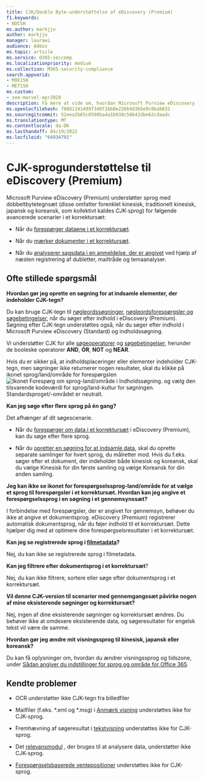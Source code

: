 ```yaml
---
title: CJK/Double Byte-understøttelse af eDiscovery (Premium)
f1.keywords:
- NOCSH
ms.author: markjjo
author: markjjo
manager: laurawi
audience: Admin
ms.topic: article
ms.service: O365-seccomp
ms.localizationpriority: medium
ms.collection: M365-security-compliance
search.appverid:
- MOE150
- MET150
ms.custom:
- seo-marvel-apr2020
description: Få mere at vide om, hvordan Microsoft Purview eDiscovery (Premium) i Microsoft 365 understøtter kinesiske, japanske og koreanske (CJK) sprog, som bruger et dobbeltbytetegnsæt.
ms.openlocfilehash: 70081341499f348f1bb8e226b4d3b5e9c0bab031
ms.sourcegitcommit: 52eea2b65c0598ba4a1b930c58b42dbe62cdaadc
ms.translationtype: MT
ms.contentlocale: da-DK
ms.lasthandoff: 04/19/2022
ms.locfileid: "64934791"
---
```

# <a name="cjk-language-support-for-ediscovery-premium"></a>CJK-sprogunderstøttelse til eDiscovery (Premium)

Microsoft Purview eDiscovery (Premium) understøtter sprog med dobbeltbytetegnsæt (disse omfatter forenklet kinesisk, traditionelt kinesisk, japansk og koreansk, som kollektivt kaldes *CJK-sprog*) for følgende avancerede scenarier i et korrektursæt:

- Når du [forespørger dataene i et korrektursæt](review-set-search.md).

- Når du [mærker dokumenter i et korrektursæt](tagging-documents.md).

- Når du [analyserer sagsdata i en anmeldelse, der er angivet](analyzing-data-in-review-set.md) ved hjælp af næsten registrering af dubletter, mailtråde og temaanalyser.

## <a name="frequently-asked-questions"></a>Ofte stillede spørgsmål

**Hvordan gør jeg oprette en søgning for at indsamle elementer, der indeholder CJK-tegn?**

Du kan bruge CJK-tegn til [nøgleordssøgninger](building-search-queries.md#keyword-searches), [nøgleordsforespørgsler og søgebetingelser](keyword-queries-and-search-conditions.md), når du søger efter indhold i eDiscovery (Premium). Søgning efter CJK-tegn understøttes også, når du søger efter indhold i Microsoft Purview eDiscovery (Standard) og indholdssøgning.

Vi understøtter CJK for alle [søgeoperatorer](keyword-queries-and-search-conditions.md#search-operators) og [søgebetingelser](keyword-queries-and-search-conditions.md#search-conditions), herunder de booleske operatorer **AND**, **OR**, **NOT** og **NEAR**.

Hvis du er sikker på, at indholdsplaceringer eller elementer indeholder CJK-tegn, men søgninger ikke returnerer nogen resultater, skal du klikke på ikonet sprog/land/område for forespørgslen ![Ikonet Forespørg om sprog-land/område i Indholdssøgning.](../media/8d4b60c8-e1f1-40f9-88ae-ee2a7eca0886.png) og vælg den tilsvarende kodeværdi for sprog/land-kultur for søgningen. Standardsproget/-området er neutralt.

**Kan jeg søge efter flere sprog på én gang?**

Det afhænger af dit søgescenarie.

- Når du [forespørger om data i et korrektursæt](review-set-search.md) i eDiscovery (Premium), kan du søge efter flere sprog.

- Når du [opretter en søgning for at indsamle data](create-draft-collection.md), skal du oprette separate samlinger for hvert sprog, du målretter mod. Hvis du f.eks. søger efter et dokument, der indeholder både kinesisk og koreansk, skal du vælge Kinesisk for din første samling og vælge Koreansk for din anden samling.

**Jeg kan ikke se ikonet for forespørgselssprog-land/område for at vælge et sprog til forespørgsler i et korrektursæt. Hvordan kan jeg angive et forespørgselssprog i en søgning i et gennemsynssæt?**

I forbindelse med forespørgsler, der er angivet for gennemsyn, behøver du ikke at angive et dokumentsprog. eDiscovery (Premium) registrerer automatisk dokumentsprog, når du føjer indhold til et korrektursæt. Dette hjælper dig med at optimere dine forespørgselsresultater i et korrektursæt.

**Kan jeg se registrerede sprog i [filmetadata](view-documents-in-review-set.md#file-metadata)?**

Nej, du kan ikke se registrerede sprog i filmetadata.

**Kan jeg filtrere efter dokumentsprog i et korrektursæt**?

Nej, du kan ikke filtrere, sortere eller søge efter dokumentsprog i et korrektursæt.

**Vil denne CJK-version til scenarier med gennemgangssæt påvirke nogen af mine eksisterende søgninger og korrektursæt?**

Nej, ingen af dine eksisterende søgninger og korrektursæt ændres. Du behøver ikke at omdexere eksisterende data, og søgeresultater for engelsk tekst vil være de samme.

**Hvordan gør jeg ændre mit visningssprog til kinesisk, japansk eller koreansk?**

Du kan få oplysninger om, hvordan du ændrer visningssprog og tidszone, under [Sådan angiver du indstillinger for sprog og område for Office 365](/office365/troubleshoot/access-management/set-language-and-region).

## <a name="known-issues"></a>Kendte problemer

- OCR understøtter ikke CJK-tegn fra billedfiler

- Mailfiler (f.eks. *.eml og *.msg) i [Anmærk visning](view-documents-in-review-set.md#annotate-view) understøttes ikke for CJK-sprog.

- Fremhævning af søgeresultat i [tekstvisning](view-documents-in-review-set.md#text-view) understøttes ikke for CJK-sprog.

- Det [relevansmodul](using-relevance.md) , der bruges til at analysere data, understøtter ikke CJK-sprog.

- [Forespørgselsbaserede ventepositioner](managing-holds.md#manage-non-custodial-holds) understøttes ikke for CJK-sprog.